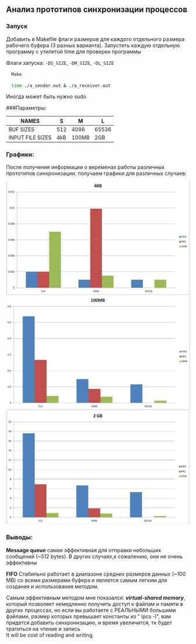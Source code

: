 ## Анализ прототипов синхронизации процессов

### Запуск

Добавить в Makefile флаги размеров для каждого отдельного размера рабочего буфера (3 разных варианта). Запустить каждую отдельную программу с утилитой time для проверки программы  <br/>

Флаги запуска: ```-DS_SIZE```, ```-DM_SIZE```, ```-DL_SIZE```<br/>

``` bash
  Make
```
``` bash
  time ./a_sender.out & ./a_receiver.out
```

Иногда может быть нужно sudo

###Параметры:

|NAMES| S | M | L |
|------|--------------|------------|----------| 
|BUF SIZES| 512 | 4096 | 65536 |
|INPUT FILE SIZES | 4kB          | 100MB      | 2GB |


### Графики: 

После получения информации о веременах работы различных прототипов синхронизации, получаем графики для различных случаев:

![Image small](https://github.com/awesomeslayer/3_sem_22_23/blob/main/task3/HW/images/Small.jpg)
<br/>
![Image Medium](https://github.com/awesomeslayer/3_sem_22_23/blob/main/task3/HW/images/Medium.jpg)
<br/>
![Image Large](https://github.com/awesomeslayer/3_sem_22_23/blob/main/task3/HW/images/Large.jpg)



### Выводы: 
__Message queue__  самая эффективная для отправки небольших сообщений (~512 bytes). В других случаях,к сожалению, они не очень эффективны<br/>

__FIFO__ Стабильно работает в диапазоне средних размеров данных (~100 MB) со всеми размерами буфера и является самым легким для создания и использования методом.<br/>

Самым эффективным методом мне показался: ___virtual-shared memory___, который позволяет немедленно получить доступ к файлам и памяти в других процессах, но если вы работаете с РЕАЛЬНЫМИ большими файлами, размер которых превышает константы из " ipcs -l", вам придется добавить синхронизацию, и время увеличится, тк будет тратиться на чтение и запись<br/>
It will be cost of reading and writing.<br/>
